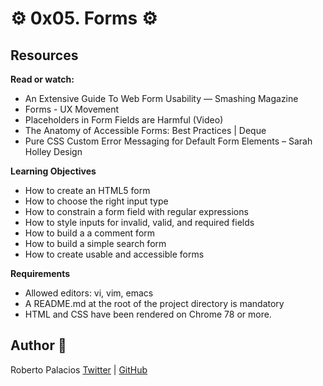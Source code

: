 # :gear: 0x05. Forms :gear:

## Resources

**Read or watch:**

- An Extensive Guide To Web Form Usability — Smashing Magazine
- Forms - UX Movement
- Placeholders in Form Fields are Harmful (Video)
- The Anatomy of Accessible Forms: Best Practices | Deque
- Pure CSS Custom Error Messaging for Default Form Elements – Sarah Holley Design

**Learning Objectives**

- How to create an HTML5 form
- How to choose the right input type
- How to constrain a form field with regular expressions
- How to style inputs for invalid, valid, and required fields
- How to build a a comment form
- How to build a simple search form
- How to create usable and accessible forms

**Requirements**
- Allowed editors: vi, vim, emacs
- A README.md at the root of the project directory is mandatory
- HTML and CSS have been rendered on Chrome 78 or more.

## Author :book:

Roberto Palacios [Twitter](https://twitter.com/robpalacios11) | [GitHub](https://github.com/robpalacios1)
